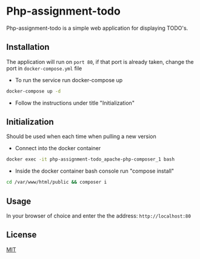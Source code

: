 # Php-assignment-todo

Php-assignment-todo is a simple web application for displaying TODO's.

## Installation

The application will run on `port 80`, if that port is already taken, change the port in `docker-compose.yml` file

* To run the service run docker-compose up

```bash
docker-compose up -d
```
* Follow the instructions under title "Initialization"

## Initialization
Should be used when each time when pulling a new version
* Connect into the docker container 

```bash
docker exec -it php-assignment-todo_apache-php-composer_1 bash
```
* Inside the docker container bash console run "compose install"
```bash
cd /var/www/html/public && composer i
```
## Usage

In your browser of choice and enter the the address: `http://localhost:80`

## License
[MIT](https://choosealicense.com/licenses/mit/)